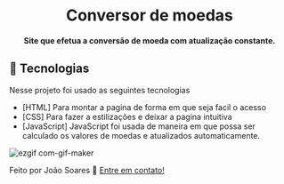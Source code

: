 <h1 align="center">
   Conversor de moedas
</h1>

<h4 align="center">
  Site que efetua a conversão de moeda com atualização constante. 
</h4>

## :rocket: Tecnologias

Nesse projeto foi usado as seguintes tecnologias 

-  [HTML] Para montar a pagina de forma em que seja facil o acesso 
-  [CSS] Para fazer a estilizações e deixar a pagina intuitiva 
-  [JavaScript] JavaScript foi usada de maneira em que possa ser calculado os valores de moedas e atualizados automaticamente.

![ezgif com-gif-maker](https://user-images.githubusercontent.com/82819804/155228259-157b984e-9735-4962-8ec7-a56bc603ded0.gif)


Feito por João Soares :wave: [Entre em contato!](https://www.linkedin.com/in/joao-soares-339642215/)

